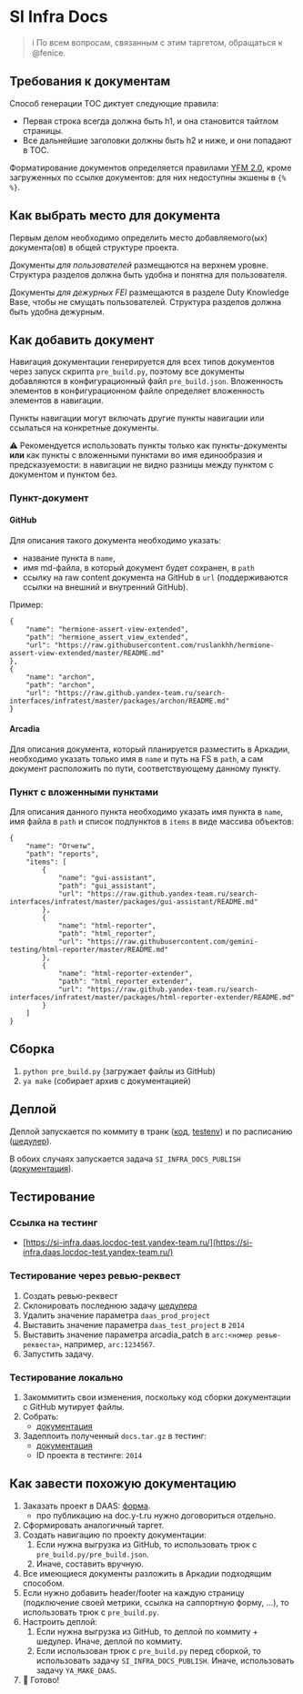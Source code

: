 # SI Infra Docs

> ℹ️ По всем вопросам, связанным с этим таргетом, обращаться к @fenice.

## Требования к документам

Способ генерации TOC диктует следующие правила:

* Первая строка всегда должна быть h1, и она становится тайтлом страницы.
* Все дальнейшие заголовки должны быть h2 и ниже, и они попадают в ТОС.

Форматирование документов определяется правилами [YFM 2.0](https://github.com/yandex-cloud/yfm-transform/blob/master/DOCS.ru.md), кроме загруженных по ссылке документов: для них недоступны экшены в `{% %}`.

## Как выбрать место для документа

Первым делом необходимо определить место добавляемого(ых) документа(ов) в общей структуре проекта.

Документы *для пользователей* размещаются на верхнем уровне. Структура разделов должна быть удобна и понятна для пользователя. 

Документы *для дежурных FEI* размещаются в разделе Duty Knowledge Base, чтобы не смущать пользователей. Структура разделов должна быть удобна дежурным.

## Как добавить документ

Навигация документации генерируется для всех типов документов через запуск скрипта `pre_build.py`, поэтому все документы добавляются в конфигурационный файл `pre_build.json`. Вложенность элементов в конфигурационном файле определяет вложенность элементов в навигации.

Пункты навигации могут включать другие пункты навигации или ссылаться на конкретные документы. 

️⚠️ Рекомендуется использовать пункты только как пункты-документы **или** как пункты с вложенными пунктами во имя единообразия и предсказуемости: в навигации не видно разницы между пунктом с документом и пунктом без.

### Пункт-документ

#### GitHub

Для описания такого документа необходимо указать:

- название пункта в `name`,
- имя md-файла, в который документ будет сохранен, в `path`
- ссылку на raw content документа на GitHub в `url` (поддерживаются ссылки на внешний и внутренний GitHub).

Пример:

```
{
    "name": "hermione-assert-view-extended",
    "path": "hermione_assert_view_extended",
    "url": "https://raw.githubusercontent.com/ruslankhh/hermione-assert-view-extended/master/README.md"
},
{
    "name": "archon",
    "path": "archon",
    "url": "https://raw.github.yandex-team.ru/search-interfaces/infratest/master/packages/archon/README.md"
}
```
#### Arcadia

Для описания документа, который планируется разместить в Аркадии, необходимо указать только имя в `name` и путь на FS в `path`, а сам документ расположить по пути, соответствующему данному пункту.

### Пункт с вложенными пунктами

Для описания данного пункта необходимо указать имя пункта в `name`, имя файла в `path` и список подпунктов в `items` в виде массива объектов:

```
{
    "name": "Отчеты",
    "path": "reports",
    "items": [
        {
            "name": "gui-assistant",
            "path": "gui_assistant",
            "url": "https://raw.github.yandex-team.ru/search-interfaces/infratest/master/packages/gui-assistant/README.md"
        },
        {
            "name": "html-reporter",
            "path": "html_reporter",
            "url": "https://raw.githubusercontent.com/gemini-testing/html-reporter/master/README.md"
        },
        {
            "name": "html-reporter-extender",
            "path": "html_reporter_extender",
            "url": "https://raw.github.yandex-team.ru/search-interfaces/infratest/master/packages/html-reporter-extender/README.md"
        }
    ]
}
```

## Сборка

1. `python pre_build.py` (загружает файлы из GitHub)
2. `ya make` (собирает архив с документацией)

## Деплой

Деплой запускается по коммиту в транк ([код](https://a.yandex-team.ru/arc_vcs/testenv/jobs/sandbox_ci/FEIDocsDeploy.yaml), [testenv](https://beta-testenv.yandex-team.ru/project/sandbox_ci/job/FEI_DOCS_DEPLOY_TO_DAAS/history)) и по расписанию ([шедулер](https://sandbox.yandex-team.ru/scheduler/23409/view)).

В обоих случаях запускается задача `SI_INFRA_DOCS_PUBLISH` ([документация](https://a.yandex-team.ru/arc_vcs/sandbox/projects/sandbox_ci/infratest/si_infra_docs_publish)).

## Тестирование

### Ссылка на тестинг
* [https://si-infra.daas.locdoc-test.yandex-team.ru/](https://si-infra.daas.locdoc-test.yandex-team.ru/)

### Тестирование через ревью-реквест
1. Создать ревью-реквест
1. Склонировать последнюю задачу [шедулера](https://sandbox.yandex-team.ru/scheduler/23409/tasks?hidden=true&all_tags=false&all_hints=false&limit=20)
1. Удалить значение параметра `daas_prod_project`
1. Выставить значение параметра `daas_test_project` в `2014`
1. Выставить значение параметра arcadia_patch в `arc:<номер ревью-реквеста>`, например, `arc:1234567`.
1. Запустить задачу.

### Тестирование локально
1. Закоммитить свои изменения, поскольку код сборки документации с GitHub мутирует файлы.
1. Собрать: 
   - [документация](https://a.yandex-team.ru/arc_vcs/serp/infra/docs/#%D1%81%D0%B1%D0%BE%D1%80%D0%BA%D0%B0)
1. Задеплоить полученный `docs.tar.gz` в тестинг:
   - [документация](https://wiki.yandex-team.ru/doc-and-loc/doc/publish/Deplojj-ruchkojj/#arkadija/yamake/sphinx)
   - ID проекта в тестинге: `2014`

## Как завести похожую документацию

1. Заказать проект в DAAS: [форма](https://forms.yandex-team.ru/surveys/8557/).
    * про публикацию на doc.y-t.ru нужно договориться отдельно.
1. Сформировать аналогичный таргет.
1. Создать навигацию по проекту документации:
    1. Если нужна выгрузка из GitHub, то использовать трюк с `pre_build.py/pre_build.json`.
    1. Иначе, составить вручную.
1. Все имеющиеся документы разложить в Аркадии подходящим способом.
1. Если нужно добавить header/footer на каждую страницу (подключение своей метрики, ссылка на саппортную форму, ...), то использовать трюк с `pre_build.py`.
1. Настроить деплой:
    1. Если нужна выгрузка из GitHub, то деплой по коммиту + шедулер. Иначе, деплой по коммиту.
    1. Если использован трюк с `pre_build.py` перед сборкой, то использовать задачу `SI_INFRA_DOCS_PUBLISH`. Иначе, использовать задачу `YA_MAKE_DAAS`.
1. 🎉 Готово!
